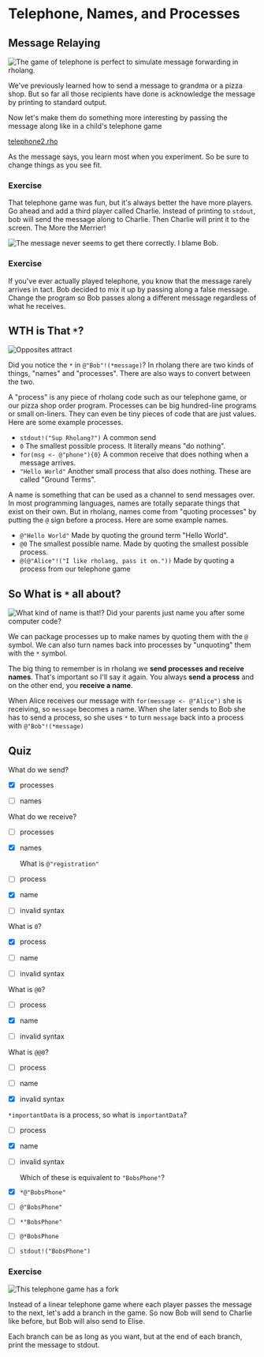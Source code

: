 # Telephone, Names, and Processes

## Message Relaying


![The game of telephone is perfect to simulate message forwarding in rholang.](telephone.png)



We've previously learned how to send a message to grandma or a pizza shop. But so far all those recipients have done is acknowledge the message by printing to standard output.

Now let's make them do something more interesting by passing the message along like in a child's telephone game

[telephone2.rho](telephone2.rho)

As the message says, you learn most when you experiment. So be sure to change things as you see fit.

### Exercise

That telephone game was fun, but it's always better the have more players. Go ahead and add a third player called Charlie. Instead of printing to `stdout`, bob will send the message along to Charlie. Then Charlie will print it to the screen. The More the Merrier!



![The message never seems to get there correctly. I blame Bob.](telephoneChangedMessage.png)



### Exercise
If you've ever actually played telephone, you know that the message rarely arrives in tact. Bob decided to mix it up by passing along a false message. Change the program so Bob passes along a different message regardless of what he receives.


## WTH is That `*`?

![Opposites attract](inverse.png)

Did you notice the `*` in `@"Bob"!(*message)`? In rholang there are two kinds of things, "names" and "processes". There are also ways to convert between the two.

<!-- TODO: Maybe an illustration of arrows labeled * and @ would be better here? -->

A "process" is any piece of rholang code such as our telephone game, or our pizza shop order program. Processes can be big hundred-line programs or small on-liners. They can even be tiny pieces of code that are just values.  Here are some example processes.

 - `stdout!("Sup Rholang?")` A common send
 - `0` The smallest possible process. It literally means "do nothing".
 - `for(msg <- @"phone"){0}` A common receive that does nothing when a message arrives.
 - `"Hello World"` Another small process that also does nothing. These are called "Ground Terms".


A name is something that can be used as a channel to send messages over. In most programming languages, names are totally separate things that exist on their own. But in rholang, names come from "quoting processes" by putting the `@` sign before a process. Here are some example names.

 - `@"Hello World"` Made by quoting the ground term "Hello World".
 - `@0` The smallest possible name. Made by quoting the smallest possible process.
 - `@(@"Alice"!("I like rholang, pass it on."))` Made by quoting a process from our telephone game




## So What is `*` all about?


![What kind of name is that!? Did your parents just name you after some computer code?](myNameIs.png)

We can package processes up to make names by quoting them with the `@` symbol. We can also turn names back into processes by "unquoting" them with the `*` symbol.

The big thing to remember is in rholang we <strong>send processes and receive names</strong>. That's important so I'll say it again. You always <strong>send a process</strong> and on the other end, you <strong>receive a name</strong>.

When Alice receives our message with `for(message <- @"Alice")` she is receiving, so `message` becomes a name. When she later sends to Bob she has to send a process, so she uses `*` to turn `message` back into a process with `@"Bob"!(*message)`



## Quiz

What do we send?
- [x] processes
- [ ] names



What do we receive?
- [ ] processes
- [x] names



  What is `@"registration"`
- [ ] process
- [x] name
- [ ] invalid syntax




What is `0`?
- [x] process
- [ ] name
- [ ] invalid syntax



What is `@0`?
- [ ] process
- [x] name
- [ ] invalid syntax




What is `@@0`?
- [ ] process
- [ ] name
- [x] invalid syntax



`*importantData` is a process, so what is `importantData`?
- [ ] process
- [x] name
- [ ] invalid syntax



  Which of these is equivalent to `"BobsPhone"`?
- [x] `*@"BobsPhone"`
- [ ] `@"BobsPhone"`
- [ ] `*"BobsPhone"`
- [ ] `@*BobsPhone`
- [ ] `stdout!("BobsPhone")`



### Exercise

![This telephone game has a fork](telephoneFork.png)

Instead of a linear telephone game where each player passes the message to the next, let's add a branch in the game. So now Bob will send to Charlie like before, but Bob will also send to Elise.

Each branch can be as long as you want, but at the end of each branch, print the message to stdout.
